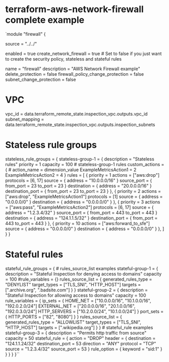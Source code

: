 # terraform-aws-network-firewall complete example

`module "firewall" {

  source = "../../"

  enabled                 = true
  create_network_firewall = true # Set to false if you just want to create the security policy, stateless and stateful rules

  name                              = "firewall"
  description                       = "AWS Network Firewall example"
  delete_protection                 = false
  firewall_policy_change_protection = false
  subnet_change_protection          = false


  # VPC
  vpc_id         = data.terraform_remote_state.inspection_vpc.outputs.vpc_id
  subnet_mapping = data.terraform_remote_state.inspection_vpc.outputs.inspection_subnets

  # Stateless rule groups
  stateless_rule_groups = {
    stateless-group-1 = {
      description = "Stateless rules"
      priority    = 1
      capacity    = 100
      # stateless-group-1 rules
      custom_actions = {
        # action_name = dimension_value
        ExampleMetricsAction1 = 2
        ExampleMetricsAction2 = 4
      }
      rules = [
        {
          priority  = 1
          actions   = ["aws:drop"]
          protocols = [6, 17]
          source = {
            address = "10.0.0.0/16"
          }
          source_port = {
            from_port = 23
            to_port   = 23
          }
          destination = {
            address = "20.0.0.0/16"
          }
          destination_port = {
            from_port = 23
            to_port   = 23
          }
        },
        {
          priority  = 2
          actions   = ["aws:drop", "ExampleMetricsAction1"]
          protocols = [1]
          source = {
            address = "0.0.0.0/0"
          }
          destination = {
            address = "0.0.0.0/0"
          }
        },
        {
          priority  = 3
          actions   = ["aws:pass", "ExampleMetricsAction2"]
          protocols = [6, 17]
          source = {
            address = "1.2.3.4/32"
          }
          source_port = {
            from_port = 443
            to_port   = 443
          }
          destination = {
            address = "124.1.1.5/32"
          }
          destination_port = {
            from_port = 443
            to_port   = 443
          }
        },
        {
          priority = 10
          actions  = ["aws:forward_to_sfe"]
          source = {
            address = "0.0.0.0/0"
          }
          destination = {
            address = "0.0.0.0/0"
          }
        },
      ]
    }
  }

  # Stateful rules
  stateful_rule_groups = {
    # rules_source_list examples
    stateful-group-1 = {
      description = "Stateful Inspection for denying access to domains"
      capacity    = 100
      #rule_variables = {}
      rules_source_list = {
        generated_rules_type = "DENYLIST"
        target_types         = ["TLS_SNI", "HTTP_HOST"]
        targets              = [".archive.org", ".badsite.com"]
      }
    }
    stateful-group-2 = {
      description = "Stateful Inspection for allowing access to domains"
      capacity    = 100
      rule_variables = {
        ip_sets = {
          HOME_NET     = ["10.0.0.0/16", "10.1.0.0/16", "192.0.2.0/24"]
          EXTERNAL_NET = ["20.0.0.0/16", "20.1.0.0/16", "192.0.3.0/24"]
          HTTP_SERVERS = ["10.2.0.0/24", "10.1.0.0/24"]
        }
        port_sets = {
          HTTP_PORTS = ["82", "8080"]
        }
      }
      rules_source_list = {
        generated_rules_type = "ALLOWLIST"
        target_types         = ["TLS_SNI", "HTTP_HOST"]
        targets              = [".wikipedia.org"]
      }
    }
    # stateful_rule examples
    stateful-group-3 = {
      description = "Permits http traffic from source"
      capacity    = 50
      stateful_rule = {
        action = "DROP"
        header = {
          destination      = "124.1.1.24/32"
          destination_port = 53
          direction        = "ANY"
          protocol         = "TCP"
          source           = "1.2.3.4/32"
          source_port      = 53
        }
        rule_option = {
          keyword = "sid:1"
        }
      }
    }
  }
}``
```
